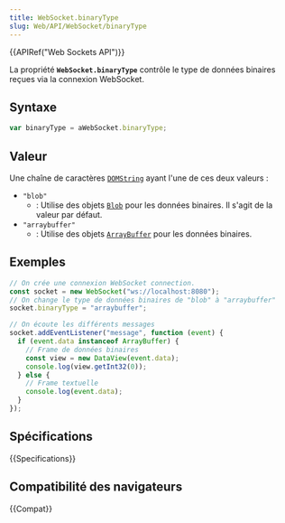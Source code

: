```yaml
---
title: WebSocket.binaryType
slug: Web/API/WebSocket/binaryType
---
```


{{APIRef("Web Sockets API")}}

La propriété **`WebSocket.binaryType`** contrôle le type de données binaires reçues via la connexion WebSocket.

## Syntaxe

```js
var binaryType = aWebSocket.binaryType;
```

## Valeur

Une chaîne de caractères [`DOMString`](/fr/docs/Web/API/DOMString) ayant l'une de ces deux valeurs&nbsp;:

- `"blob"`
  - : Utilise des objets [`Blob`](/fr/docs/Web/API/Blob) pour les données binaires. Il s'agit de la valeur par défaut.
- `"arraybuffer"`
  - : Utilise des objets [`ArrayBuffer`](/fr/docs/Web/JavaScript/Reference/Global_Objects/ArrayBuffer) pour les données binaires.

## Exemples

```js
// On crée une connexion WebSocket connection.
const socket = new WebSocket("ws://localhost:8080");
// On change le type de données binaires de "blob" à "arraybuffer"
socket.binaryType = "arraybuffer";

// On écoute les différents messages
socket.addEventListener("message", function (event) {
  if (event.data instanceof ArrayBuffer) {
    // Frame de données binaires
    const view = new DataView(event.data);
    console.log(view.getInt32(0));
  } else {
    // Frame textuelle
    console.log(event.data);
  }
});
```

## Spécifications

{{Specifications}}

## Compatibilité des navigateurs

{{Compat}}
